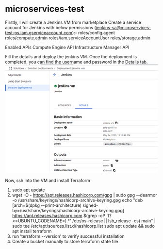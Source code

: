 # microservices-test

Firstly, I will create a Jenkins VM from marketplace
Create a service account for Jenkins with below permissions (jenkins-sa@microservices-test-ps.iam.gserviceaccount.com):-
roles/config.agent
roles/compute.admin
roles/iam.serviceAccountUser
roles/storage.admin

Enabled APIs
Compute Engine API 
Infrastructure Manager API 

Fill the details and deploy the jenkins VM. Once the deployment is completed, you can find the username and password in the Details tab.
![jenkins](image.png)

Now, ssh into the VM and install Terraform 
1. sudo apt update
2. wget -O - https://apt.releases.hashicorp.com/gpg | sudo gpg --dearmor -o /usr/share/keyrings/hashicorp-archive-keyring.gpg
echo "deb [arch=$(dpkg --print-architecture) signed-by=/usr/share/keyrings/hashicorp-archive-keyring.gpg] https://apt.releases.hashicorp.com $(grep -oP '(?<=UBUNTU_CODENAME=).*' /etc/os-release || lsb_release -cs) main" | sudo tee /etc/apt/sources.list.d/hashicorp.list
sudo apt update && sudo apt install terraform
3. run 'terraform --version' to verify successful installation
4. Create a bucket manually to store terraform state file

